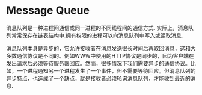 # Message Queue

消息队列是一种进程间通信或同一进程的不同线程间的通信方式. 实际上，消息队列常常保存在链表结构中.拥有权限的进程可以向消息队列中写入或读取消息.

消息队列本身是异步的，它允许接收者在消息发送很长时间后再取回消息，这和大多数通信协议是不同的。例如WWW中使用的HTTP协议是同步的，因为客户端在发出请求后必须等待服务器回应。然而，很多情况下我们需要异步的通信协议。比如，一个进程通知另一个进程发生了一个事件，但不需要等待回应。但消息队列的异步特点，也造成了一个缺点，就是接收者必须轮询消息队列，才能收到最近的消息.

